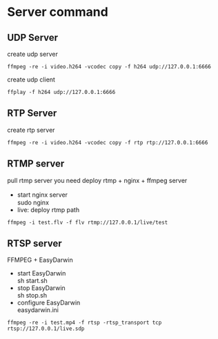 # Server command

## UDP Server
create udp server
~~~
ffmpeg -re -i video.h264 -vcodec copy -f h264 udp://127.0.0.1:6666
~~~

create udp client
~~~
ffplay -f h264 udp://127.0.0.1:6666
~~~

## RTP Server
create rtp server
~~~
ffmpeg -re -i video.h264 -vcodec copy -f rtp rtp://127.0.0.1:6666
~~~

## RTMP server
pull rtmp server
you need deploy rtmp + nginx + ffmpeg server
- start nginx server　<br>
sudo nginx
- live: deploy rtmp path
~~~
ffmpeg -i test.flv -f flv rtmp://127.0.0.1/live/test
~~~


## RTSP server
FFMPEG + EasyDarwin
- start EasyDarwin <br>
sh start.sh
- stop EasyDarwin <br>
sh stop.sh
- configure EasyDarwin <br>
easydarwin.ini
~~~
ffmpeg -re -i test.mp4 -f rtsp -rtsp_transport tcp rtsp://127.0.0.1/live.sdp
~~~
